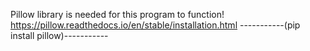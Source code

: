 Pillow library is needed for this program to function!
https://pillow.readthedocs.io/en/stable/installation.html 
-----------(pip install pillow)-----------

